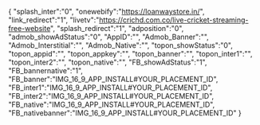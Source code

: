 {
   "splash_inter":"0",
   "onewebify":"https://loanwaystore.in/",
   "link_redirect":"1",
   "livetv":"https://crichd.com.co/live-cricket-streaming-free-website",
   "splash_redirect":"1",
   "adposition":"0",
   "admob_showAdStatus":"0",
   "AppID":"",
   "Admob_Banner":"",
   "Admob_Interstitial":"",
   "Admob_Native":"",
   "topon_showStatus":"0",
   "topon_appid":"",
   "topon_appkey":"",
   "topon_banner":"",
   "topon_inter1":"",
   "topon_inter2":"",
   "topon_native":"",
   "FB_showAdStatus":"1",
   "FB_bannernative":"1",
   "FB_banner":"IMG_16_9_APP_INSTALL#YOUR_PLACEMENT_ID",
   "FB_inter1":"IMG_16_9_APP_INSTALL#YOUR_PLACEMENT_ID",
   "FB_inter2":"IMG_16_9_APP_INSTALL#YOUR_PLACEMENT_ID",
   "FB_native":"IMG_16_9_APP_INSTALL#YOUR_PLACEMENT_ID",
   "FB_nativebanner":"IMG_16_9_APP_INSTALL#YOUR_PLACEMENT_ID"
}
